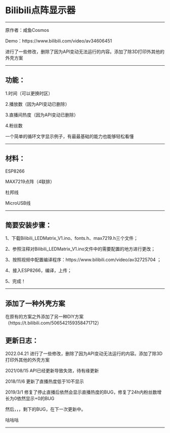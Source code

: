 <h1>Bilibili点阵显示器</h1>
<hr>
<p>原作者：咸鱼Cosmos</p>
<p>Demo：https://www.bilibili.com/video/av34606451  </p>
<p>进行了一些修改，删除了因为API变动无法运行的内容。添加了除3D打印外其他的外壳方案 </p>
<hr>
<h2>功能： </h2> 
<p>1.时间（可以更换时区）</p>
<p>2.播放数（因为API变动已删除）</p>
<p>3.直播间热度（因为API变动已删除）</p>
<p>4.粉丝数  </p>
<p>一个简单的循环文字显示例子，有最最基础的能力也能够轻松看懂 </p>
<hr>
<h2>材料：  </h2> 
<p>ESP8266  </p>
<p>MAX7219点阵（4联排）  </p>
<p>杜邦线  </p>
<p>MicroUSB线  </p>
<hr>
<h2>简要安装步骤：  </h2> 
<p>1、下载Bilibili_LEDMatrix_V1.ino、fonts.h、max7219.h三个文件；  </p>
<p>2、参照注释对Bilibili_LEDMatrix_V1.ino文件中的需要配置的地方进行更改；  </p>
<p>3、按照视频中配置编译程序：https://www.bilibili.com/video/av32725704  ；  </p>
<p>4、接入ESP8266，编译，上传；  </p>
<p>5、完成！  </p>
<hr>
<h2>添加了一种外壳方案</h2> 
<p>在原有的方案之外添加了另一种DIY方案（https://t.bilibili.com/506542159358471712）</p>
<h2>更新日志：</h2> 
<p>2022.04.21 进行了一些修改，删除了因为API变动无法运行的内容。添加了除3D打印外其他的外壳方案 </p>
<p>2021/08/15 API已经更新导致失效，待有缘更新</p>
<p>2018/11/6 更新了直播热度低于10不显示 </p>
<p>2019/3/1  修复了停止直播后依然会显示直播热度的BUG，修复了24h内粉丝数增长为0依然显示+0的BUG</p>
<p>然后，，，剩下的BUG，在下一次更新中。</p>
<p>咕咕咕</p>
<hr>
